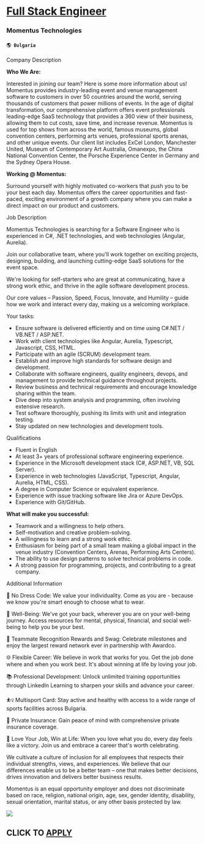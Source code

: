 # [Full Stack Engineer](https://www.remotewlb.com/apply/full-stack-engineer-57051)  
### Momentus Technologies  
#### `🌎 Bulgaria`  
  
  

Company Description

 **Who We Are:**

Interested in joining our team? Here is some more information about us! Momentus provides industry-leading event and venue management software to customers in over 50 countries around the world, serving thousands of customers that power millions of events. In the age of digital transformation, our comprehensive platform offers event professionals leading-edge SaaS technology that provides a 360 view of their business, allowing them to cut costs, save time, and increase revenue. Momentus is used for top shows from across the world, famous museums, global convention centers, performing arts venues, professional sports arenas, and other unique events. Our client list includes ExCel London, Manchester United, Museum of Contemporary Art Australia, Omanexpo, the China National Convention Center, the Porsche Experience Center in Germany and the Sydney Opera House.

 **Working @ Momentus:**

Surround yourself with highly motivated co-workers that push you to be your best each day. Momentus offers the career opportunities and fast-paced, exciting environment of a growth company where you can make a direct impact on our product and customers.

  
  

Job Description

Momentus Technologies is searching for a Software Engineer who is experienced in C#, .NET technologies, and web technologies (Angular, Aurelia).

Join our collaborative team, where you'll work together on exciting projects, designing, building, and launching cutting-edge SaaS solutions for the event space.

We're looking for self-starters who are great at communicating, have a strong work ethic, and thrive in the agile software development process.

Our core values – Passion, Speed, Focus, Innovate, and Humility – guide how we work and interact every day, making us a welcoming workplace.  
  
Your tasks:

  * Ensure software is delivered efficiently and on time using C#.NET / VB.NET / ASP.NET. 
  * Work with client technologies like Angular, Aurelia, Typescript, Javascript, CSS, HTML. 
  * Participate with an agile (SCRUM) development team. 
  * Establish and improve high standards for software design and development. 
  * Collaborate with software engineers, quality engineers, devops, and management to provide technical guidance throughout projects. 
  * Review business and technical requirements and encourage knowledge sharing within the team. 
  * Dive deep into system analysis and programming, often involving extensive research. 
  * Test software thoroughly, pushing its limits with unit and integration testing. 
  * Stay updated on new technologies and development tools. 

  
  

Qualifications

  * Fluent in English
  * At least 3+ years of professional software engineering experience. 
  * Experience in the Microsoft development stack (C#, ASP.NET, VB, SQL Server). 
  * Experience in web technologies (JavaScript, Typescript, Angular, Aurelia, HTML, CSS). 
  * A degree in Computer Science or equivalent experience. 
  * Experience with issue tracking software like Jira or Azure DevOps. 
  * Experience with Git/GitHub. 

**What will make you successful:**

  * Teamwork and a willingness to help others. 
  * Self-motivation and creative problem-solving. 
  * A willingness to learn and a strong work ethic. 
  * Enthusiasm for being part of a small team making a global impact in the venue industry (Convention Centers, Arenas, Performing Arts Centers). 
  * The ability to use design patterns to solve technical problems in code. 
  * A strong passion for programming, projects, and contributing to a great company. 

  
  

Additional Information

  
👚 No Dress Code: We value your individuality. Come as you are - because we know you're smart enough to choose what to wear.  
  
💪 Well-Being: We've got your back, wherever you are on your well-being journey. Access resources for mental, physical, financial, and social well-being to help you be your best.  
  
🎉 Teammate Recognition Rewards and Swag: Celebrate milestones and enjoy the largest reward network ever in partnership with Awardco.  
  
🌐 Flexible Career: We believe in work that works for you. Get the job done where and when you work best. It's about winning at life by loving your job.  
  
📚 Professional Development: Unlock unlimited training opportunities through LinkedIn Learning to sharpen your skills and advance your career.  
  
⛹️‍♀️ Multisport Card: Stay active and healthy with access to a wide range of sports facilities across Bulgaria.  
  
🏥 Private Insurance: Gain peace of mind with comprehensive private insurance coverage.  
  
🚀 Love Your Job, Win at Life: When you love what you do, every day feels like a victory. Join us and embrace a career that's worth celebrating.

We cultivate a culture of inclusion for all employees that respects their individual strengths, views, and experiences. We believe that our differences enable us to be a better team – one that makes better decisions, drives innovation and delivers better business results.

Momentus is an equal opportunity employer and does not discriminate based on race, religion, national origin, age, sex, gender identity, disability, sexual orientation, marital status, or any other basis protected by law.

![](https://remotive.com/job/track/1898126/blank.gif?source=public_api)  
## CLICK TO [APPLY](https://www.remotewlb.com/apply/full-stack-engineer-57051)

